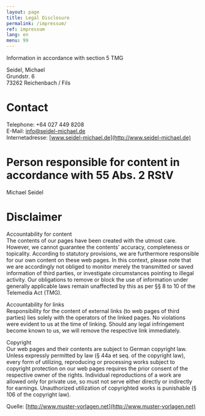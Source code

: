 ```yaml
---
layout: page
title: Legal Disclosure
permalink: /impressum/
ref: impressum
lang: en
menu: 99
---
```


Information in accordance with section 5 TMG

Seidel, Michael  
Grundstr. 6  
73262 Reichenbach / Fils  

Contact
=======

Telephone: +64 027 449 8208  
E-Mail: [info@seidel-michael.de](mailto:info@seidel-michael.de)   
Internetadresse: [www.seidel-michael.de](http://www.seidel-michael.de) 

Person responsible for content in accordance with 55 Abs. 2 RStV
================================================================

Michael Seidel

Disclaimer
==========

Accountability for content  
The contents of our pages have been created with the utmost care. However, we cannot guarantee the contents' accuracy, completeness or topicality. According to statutory provisions, we are furthermore responsible for our own content on these web pages. In this context, please note that we are accordingly not obliged to monitor merely the transmitted or saved information of third parties, or investigate circumstances pointing to illegal activity. Our obligations to remove or block the use of information under generally applicable laws remain unaffected by this as per §§ 8 to 10 of the Telemedia Act (TMG).

Accountability for links  
Responsibility for the content of external links (to web pages of third parties) lies solely with the operators of the linked pages. No violations were evident to us at the time of linking. Should any legal infringement become known to us, we will remove the respective link immediately.

Copyright  
 Our web pages and their contents are subject to German copyright law. Unless expressly permitted by law (§ 44a et seq. of the copyright law), every form of utilizing, reproducing or processing works subject to copyright protection on our web pages requires the prior consent of the respective owner of the rights. Individual reproductions of a work are allowed only for private use, so must not serve either directly or indirectly for earnings. Unauthorized utilization of copyrighted works is punishable (§ 106 of the copyright law).

Quelle: [http://www.muster-vorlagen.net](http://www.muster-vorlagen.net) 

